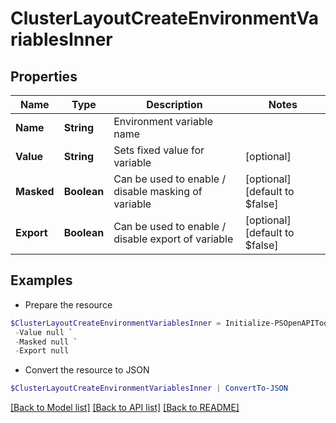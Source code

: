 # ClusterLayoutCreateEnvironmentVariablesInner
## Properties

Name | Type | Description | Notes
------------ | ------------- | ------------- | -------------
**Name** | **String** | Environment variable name | 
**Value** | **String** | Sets fixed value for variable | [optional] 
**Masked** | **Boolean** | Can be used to enable / disable masking of variable | [optional] [default to $false]
**Export** | **Boolean** | Can be used to enable / disable export of variable | [optional] [default to $false]

## Examples

- Prepare the resource
```powershell
$ClusterLayoutCreateEnvironmentVariablesInner = Initialize-PSOpenAPIToolsClusterLayoutCreateEnvironmentVariablesInner  -Name null `
 -Value null `
 -Masked null `
 -Export null
```

- Convert the resource to JSON
```powershell
$ClusterLayoutCreateEnvironmentVariablesInner | ConvertTo-JSON
```

[[Back to Model list]](../README.md#documentation-for-models) [[Back to API list]](../README.md#documentation-for-api-endpoints) [[Back to README]](../README.md)

